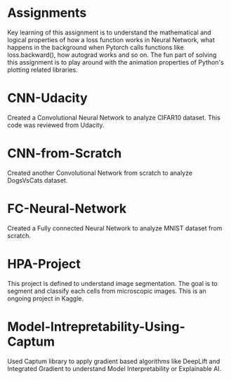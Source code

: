 # Assignments
Key learning of this assignment is to understand the mathematical and logical properties of how a loss function works in Neural Network, what happens in the background when Pytorch calls functions like loss.backward(), how autograd works and so on. The fun part of solving this assignment is to play around with the animation properties of Python's plotting related libraries.

# CNN-Udacity
Created a Convolutional Neural Network to analyze CIFAR10 dataset. This code was reviewed from Udacity.

# CNN-from-Scratch
Created another Convolutional Network from scratch to analyze DogsVsCats dataset.

# FC-Neural-Network
Created a Fully connected Neural Network to analyze MNIST dataset from scratch.

# HPA-Project
This project is defined to understand image segmentation. The goal is to segment and classify each cells from microscopic images. This is an ongoing project in Kaggle. 

# Model-Intrepretability-Using-Captum
Used Captum library to apply gradient based algorithms like DeepLift and Integrated Gradient to understand Model Interpretability or Explainable AI.
